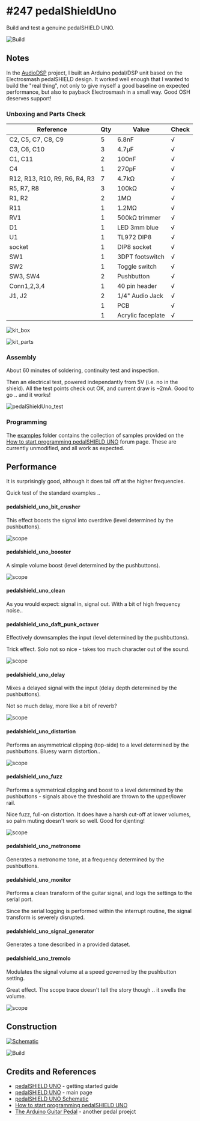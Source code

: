# #247 pedalShieldUno

Build and test a genuine pedalSHIELD UNO.

![Build](./assets/pedalShieldUno_build.jpg?raw=true)

## Notes

In the [AudioDSP](../AudioDSP) project, I built an Arduino pedal/DSP unit based on the Electrosmash pedalSHIELD design.
It worked well enough that I wanted to build the "real thing", not only to give myself a good baseline
on expected performance, but also to payback Electrosmash in a small way. Good OSH deserves support!


### Unboxing and Parts Check

| Reference                     | Qty | Value             | Check |
|-------------------------------|-----|-------------------|-------|
| C2, C5, C7, C8, C9            | 5   | 6.8nF             | √     |
| C3, C6, C10                   | 3   | 4.7µF             | √     |
| C1, C11                       | 2   | 100nF             | √     |
| C4                            | 1   | 270pF             | √     |
| R12, R13, R10, R9, R6, R4, R3 | 7   | 4.7kΩ             | √     |
| R5, R7, R8                    | 3   | 100kΩ             | √     |
| R1, R2                        | 2   | 1MΩ               | √     |
| R11                           | 1   | 1.2MΩ             | √     |
| RV1                           | 1   | 500kΩ trimmer     | √     |
| D1                            | 1   | LED 3mm blue      | √     |
| U1                            | 1   | TL972 DIP8        | √     |
| socket                        | 1   | DIP8 socket       | √     |
| SW1                           | 1   | 3DPT footswitch   | √     |
| SW2                           | 1   | Toggle switch     | √     |
| SW3, SW4                      | 2   | Pushbutton        | √     |
| Conn1,2,3,4                   | 1   | 40 pin header     | √     |
| J1, J2                        | 2   | 1/4" Audio Jack   | √     |
|                               | 1   | PCB               | √     |
|                               | 1   | Acrylic faceplate | √     |

![kit_box](./assets/kit_box.jpg?raw=true)

![kit_parts](./assets/kit_parts.jpg?raw=true)

### Assembly

About 60 minutes of soldering, continuity test and inspection.

Then an electrical test, powered independantly from 5V (i.e. no in the shield).
All the test points check out OK, and current draw is ~2mA. Good to go .. and it works!

![pedalShieldUno_test](./assets/pedalShieldUno_test.jpg?raw=true)


### Programming

The [examples](./examples) folder contains the collection of samples provided on the
[How to start programming pedalSHIELD UNO](http://www.electrosmash.com/forum/pedalshield-uno/114-how-to-start-programming-pedalshield-uno) forum page. These are currently unmodified, and all work as expected.


## Performance

It is surprisingly good, although it does tail off at the higher frequencies.

Quick test of the standard examples ..


#### pedalshield_uno_bit_crusher

This effect boosts the signal into overdrive (level determined by the pushbuttons).

![scope](./assets/scope_bit_crusher.gif?raw=true)


#### pedalshield_uno_booster

A simple volume boost (level determined by the pushbuttons).

![scope](./assets/scope_booster.gif?raw=true)


#### pedalshield_uno_clean

As you would expect: signal in, signal out. With a bit of high frequency noise..


#### pedalshield_uno_daft_punk_octaver

Effectively downsamples the input (level determined by the pushbuttons).

Trick effect. Solo not so nice - takes too much character out of the sound.

![scope](./assets/scope_daft_punk_octaver.gif?raw=true)


#### pedalshield_uno_delay

Mixes a delayed signal with the input (delay depth determined by the pushbuttons).

Not so much delay, more like a bit of reverb?

![scope](./assets/scope_delay.gif?raw=true)


#### pedalshield_uno_distortion

Performs an asymmetrical clipping (top-side) to a level determined by the pushbuttons.
Bluesy warm distortion..

![scope](./assets/scope_distortion.gif?raw=true)


#### pedalshield_uno_fuzz

Performs a symmetrical clipping and boost to a level determined by the pushbuttons -
signals above the threshold are thrown to the upper/lower rail.

Nice fuzz, full-on distortion. It does have a harsh cut-off at lower volumes,
so palm muting doesn't work so well. Good for djenting!

![scope](./assets/scope_fuzz.gif?raw=true)


#### pedalshield_uno_metronome

Generates a metronome tone, at a frequency determined by the pushbuttons.


#### pedalshield_uno_monitor

Performs a clean transform of the guitar signal, and logs the settings to the serial port.

Since the serial logging is performed within the interrupt routine, the signal transform is severely disrupted.


#### pedalshield_uno_signal_generator

Generates a tone described in a provided dataset.


#### pedalshield_uno_tremolo

Modulates the signal volume at a speed governed by the pushbutton setting.

Great effect. The scope trace doesn't tell the story though .. it swells the volume.

![scope](./assets/scope_tremolo.gif?raw=true)



## Construction

[![Schematic](./assets/pedalShieldUno_schematic.png?raw=true)](http://www.electrosmash.com/media/kunena/attachments/631/pedalSHIELD_UNO-Schematics.pdf)

![Build](./assets/pedalShieldUno_assembled.jpg?raw=true)

## Credits and References
* [pedalSHIELD UNO](http://www.electrosmash.com/pedalshield-uno-start) - getting started guide
* [pedalSHIELD UNO](http://www.electrosmash.com/pedalshield-uno) - main page
* [pedalSHIELD UNO Schematic](http://www.electrosmash.com/media/kunena/attachments/631/pedalSHIELD_UNO-Schematics.pdf)
* [How to start programming pedalSHIELD UNO](http://www.electrosmash.com/forum/pedalshield-uno/114-how-to-start-programming-pedalshield-uno)
* [The Arduino Guitar Pedal](http://www.instructables.com/id/Arduino-Guitar-Pedal/) - another pedal proejct
